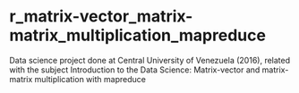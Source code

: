# r_matrix-vector_matrix-matrix_multiplication_mapreduce
Data science project done at Central University of Venezuela (2016), related with the subject Introduction to the Data Science: Matrix-vector and matrix-matrix multiplication with mapreduce
